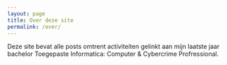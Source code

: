 ```yaml
---
layout: page
title: Over deze site
permalink: /over/
---
```


Deze site bevat alle posts omtrent activiteiten gelinkt aan mijn laatste jaar bachelor Toegepaste Informatica: Computer & Cybercrime Profressional.
